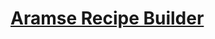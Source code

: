 # [Aramse Recipe Builder](https://aramse.coffee/recipe/)

<!-- [aramse recipe guide](https://aramse.coffee/recipe/) -->
